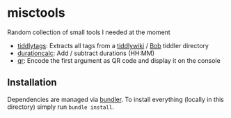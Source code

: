 # misctools
Random collection of small tools I needed at the moment

* [tiddlytags](exe/tiddlytags): Extracts all tags from a [tiddlywiki](https://tiddlywiki.com/) / [Bob](https://github.com/OokTech/TW5-Bob) tiddler directory
* [durationcalc](exe/durationcalc): Add / subtract durations (HH:MM)
* [qr](exe/qr): Encode the first argument as QR code and display it on the console

## Installation

Dependencies are managed via [bundler](https://bundler.io/). To install everything (locally in this directory) simply run `bundle install`.

